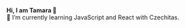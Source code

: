 <strong>Hi, I am Tamara 👋 </strong> <br>
📍 I’m currently learning JavaScript and React with Czechitas.





